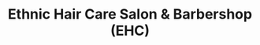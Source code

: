 ---
title: "Ethnic Hair Care Salon & Barbershop (EHC)"
url: /cheyenne/ethnic-hair-care-salon-and-barbershop-ehc/
shop: hairdresser
---